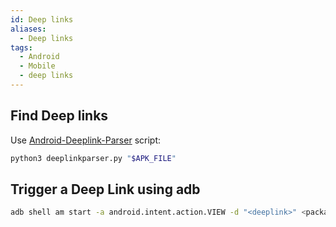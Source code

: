 ```yaml
---
id: Deep links
aliases:
  - Deep links
tags:
  - Android
  - Mobile
  - deep links
---
```

## Find Deep links 

Use [Android-Deeplink-Parser](https://github.com/Shapa7276/Android-Deeplink-Parser) script:
```bash
python3 deeplinkparser.py "$APK_FILE"
```

## Trigger a Deep Link using adb

```bash
adb shell am start -a android.intent.action.VIEW -d "<deeplink>" <package>
```

